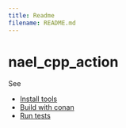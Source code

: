 ```yaml
---
title: Readme
filename: README.md
---
```


# nael_cpp_action

See
 * [Install tools](setup_cpp.md)
 * [Build with conan](cmake_build.md)
 * [Run tests](tests_cpp.md)
